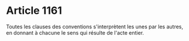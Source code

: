 # Article 1161

Toutes les clauses des conventions s'interprètent les unes par les autres, en donnant à chacune le sens qui résulte de l'acte entier.
